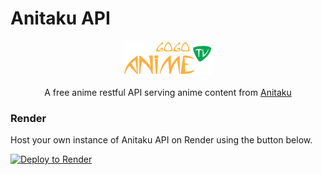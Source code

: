 # Anitaku API

<center>
  <img src="images/gogoanime.png" />
  <br>
  <br>
  <span>A free anime restful API serving anime content from <a href="https://anitaku.pe/">Anitaku</a></span>
</center>

### Render
Host your own instance of Anitaku API on Render using the button below.

[![Deploy to Render](https://render.com/images/deploy-to-render-button.svg)](https://render.com/deploy?repo=https://github.com/IamHomen/Anitaku-api)

